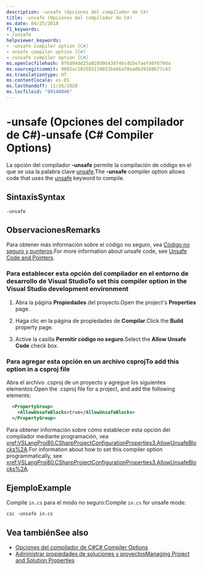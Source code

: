 ```yaml
---
description: -unsafe (Opciones del compilador de C#)
title: -unsafe (Opciones del compilador de C#)
ms.date: 04/25/2018
f1_keywords:
- /unsafe
helpviewer_keywords:
- -unsafe compiler option [C#]
- unsafe compiler option [C#]
- /unsafe compiler option [C#]
ms.openlocfilehash: 0f6d94dd25a020d96430746c4b5e7aefd0f679da
ms.sourcegitcommit: 0802ac583585110022beb6af8ea0b39188b77c43
ms.translationtype: HT
ms.contentlocale: es-ES
ms.lasthandoff: 11/26/2020
ms.locfileid: "89140846"
---
```

# <a name="-unsafe-c-compiler-options"></a><span data-ttu-id="eb7ab-103">-unsafe (Opciones del compilador de C#)</span><span class="sxs-lookup"><span data-stu-id="eb7ab-103">-unsafe (C# Compiler Options)</span></span>

<span data-ttu-id="eb7ab-104">La opción del compilador **-unsafe** permite la compilación de código en el que se usa la palabra clave [unsafe](../keywords/unsafe.md).</span><span class="sxs-lookup"><span data-stu-id="eb7ab-104">The **-unsafe** compiler option allows code that uses the [unsafe](../keywords/unsafe.md) keyword to compile.</span></span>  
  
## <a name="syntax"></a><span data-ttu-id="eb7ab-105">Sintaxis</span><span class="sxs-lookup"><span data-stu-id="eb7ab-105">Syntax</span></span>  
  
```console  
-unsafe  
```  
  
## <a name="remarks"></a><span data-ttu-id="eb7ab-106">Observaciones</span><span class="sxs-lookup"><span data-stu-id="eb7ab-106">Remarks</span></span>

<span data-ttu-id="eb7ab-107">Para obtener más información sobre el código no seguro, vea [Código no seguro y punteros](../../programming-guide/unsafe-code-pointers/index.md).</span><span class="sxs-lookup"><span data-stu-id="eb7ab-107">For more information about unsafe code, see [Unsafe Code and Pointers](../../programming-guide/unsafe-code-pointers/index.md).</span></span>  
  
### <a name="to-set-this-compiler-option-in-the-visual-studio-development-environment"></a><span data-ttu-id="eb7ab-108">Para establecer esta opción del compilador en el entorno de desarrollo de Visual Studio</span><span class="sxs-lookup"><span data-stu-id="eb7ab-108">To set this compiler option in the Visual Studio development environment</span></span>  
  
1. <span data-ttu-id="eb7ab-109">Abra la página **Propiedades** del proyecto.</span><span class="sxs-lookup"><span data-stu-id="eb7ab-109">Open the project's **Properties** page.</span></span>  
  
2. <span data-ttu-id="eb7ab-110">Haga clic en la página de propiedades de **Compilar**.</span><span class="sxs-lookup"><span data-stu-id="eb7ab-110">Click the **Build** property page.</span></span>  
  
3. <span data-ttu-id="eb7ab-111">Active la casilla **Permitir código no seguro**.</span><span class="sxs-lookup"><span data-stu-id="eb7ab-111">Select the **Allow Unsafe Code** check box.</span></span>  
  
### <a name="to-add-this-option-in-a-csproj-file"></a><span data-ttu-id="eb7ab-112">Para agregar esta opción en un archivo csproj</span><span class="sxs-lookup"><span data-stu-id="eb7ab-112">To add this option in a csproj file</span></span>

<span data-ttu-id="eb7ab-113">Abra el archivo .csproj de un proyecto y agregue los siguientes elementos:</span><span class="sxs-lookup"><span data-stu-id="eb7ab-113">Open the .csproj file for a project, and add the following elements:</span></span>

```xml
  <PropertyGroup>
    <AllowUnsafeBlocks>true</AllowUnsafeBlocks>
  </PropertyGroup>
```

 <span data-ttu-id="eb7ab-114">Para obtener información sobre cómo establecer esta opción del compilador mediante programación, vea <xref:VSLangProj80.CSharpProjectConfigurationProperties3.AllowUnsafeBlocks%2A>.</span><span class="sxs-lookup"><span data-stu-id="eb7ab-114">For information about how to set this compiler option programmatically, see <xref:VSLangProj80.CSharpProjectConfigurationProperties3.AllowUnsafeBlocks%2A>.</span></span>  
  
## <a name="example"></a><span data-ttu-id="eb7ab-115">Ejemplo</span><span class="sxs-lookup"><span data-stu-id="eb7ab-115">Example</span></span>

<span data-ttu-id="eb7ab-116">Compile `in.cs` para el modo no seguro:</span><span class="sxs-lookup"><span data-stu-id="eb7ab-116">Compile `in.cs` for unsafe mode:</span></span>  
  
```console  
csc -unsafe in.cs  
```  
  
## <a name="see-also"></a><span data-ttu-id="eb7ab-117">Vea también</span><span class="sxs-lookup"><span data-stu-id="eb7ab-117">See also</span></span>

- [<span data-ttu-id="eb7ab-118">Opciones del compilador de C#</span><span class="sxs-lookup"><span data-stu-id="eb7ab-118">C# Compiler Options</span></span>](index.md)
- [<span data-ttu-id="eb7ab-119">Administrar propiedades de soluciones y proyectos</span><span class="sxs-lookup"><span data-stu-id="eb7ab-119">Managing Project and Solution Properties</span></span>](/visualstudio/ide/managing-project-and-solution-properties)
